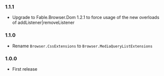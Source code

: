 ### 1.1.1

* Upgrade to Fable.Browser.Dom 1.2.1 to force usage of the new overloads of addListener|removeListener

### 1.1.0

* Rename `Browser.CssExtensions` to `Browser.MediaQueryListExtensions`

### 1.0.0

* First release
